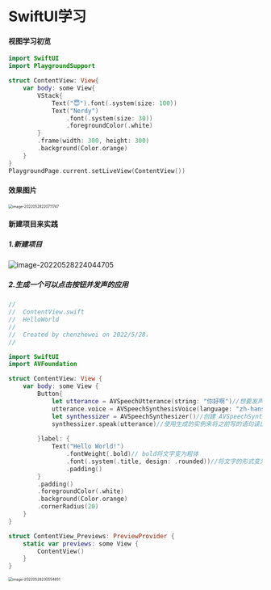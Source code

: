 # SwiftUI学习

#### 视图学习初览

```swift
import SwiftUI
import PlaygroundSupport

struct ContentView: View{
    var body: some View{
        VStack{
            Text("😇").font(.system(size: 100))
            Text("Nerdy")
                .font(.system(size: 30))
                .foregroundColor(.white)
        }
        .frame(width: 300, height: 300)
        .background(Color.orange)
    }
}
PlaygroundPage.current.setLiveView(ContentView())

```

#### 效果图片

<img src="/Users/chenzhewei/Desktop/学习/MarkDown/img/image-20220528220711747.png" alt="image-20220528220711747" style="zoom:50%;" />

#### 新建项目来实践

##### 1.新建项目

![image-20220528224044705](/Users/chenzhewei/Desktop/学习/MarkDown/img/image-20220528224044705.png)

##### 2.生成一个可以点击按钮并发声的应用

```swift
//
//  ContentView.swift
//  HelloWorld
//
//  Created by chenzhewei on 2022/5/28.
//

import SwiftUI
import AVFoundation

struct ContentView: View {
    var body: some View {
        Button{
            let utterance = AVSpeechUtterance(string: "你好啊")//想要发声的语句
            utterance.voice = AVSpeechSynthesisVoice(language: "zh-hans")//通过指定您的文本应该使用的语言代码或使用 voiceWithIdentifier 来检索语音对于已知的语音标识符。
            let synthessizer = AVSpeechSynthesizer()//创建 AVSpeechSynthesizer 的实例以使用 AVSpeechUtterance 对象开始生成合成语音。
            synthessizer.speak(utterance)//使用生成的实例来将之前写的语句读出来
            
        }label: {
            Text("Hello World!")
                .fontWeight(.bold)// bold将文字变为粗体
                .font(.system(.title, design: .rounded))//将文字的形式变为标题，字体的设计变的圆满
                .padding()
        }
        .padding()
        .foregroundColor(.white)
        .background(Color.orange)
        .cornerRadius(20)
    }
}

struct ContentView_Previews: PreviewProvider {
    static var previews: some View {
        ContentView()
    }
}

```

<img src="/Users/chenzhewei/Desktop/学习/MarkDown/img/image-20220528230554851.png" alt="image-20220528230554851" style="zoom:50%;" />

